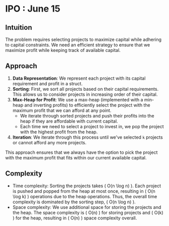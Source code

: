 # IPO : June 15

## Intuition
The problem requires selecting projects to maximize capital while adhering to capital constraints. We need an efficient strategy to ensure that we maximize profit while keeping track of available capital.

## Approach
1. **Data Representation**: We represent each project with its capital requirement and profit in a struct.
2. **Sorting**: First, we sort all projects based on their capital requirements. This allows us to consider projects in increasing order of their capital.
3. **Max-Heap for Profit**: We use a max-heap (implemented with a min-heap and inverting profits) to efficiently select the project with the maximum profit that we can afford at any point.
   - We iterate through sorted projects and push their profits into the heap if they are affordable with current capital.
   - Each time we need to select a project to invest in, we pop the project with the highest profit from the heap.
4. **Iteration**: We iterate through this process until we've selected `k` projects or cannot afford any more projects.

This approach ensures that we always have the option to pick the project with the maximum profit that fits within our current available capital.

## Complexity
- Time complexity: Sorting the projects takes \( O(n \log n) \). Each project is pushed and popped from the heap at most once, resulting in \( O(n \log k) \) operations due to the heap operations. Thus, the overall time complexity is dominated by the sorting step, \( O(n \log n) \).
- Space complexity: We use additional space for storing the projects and the heap. The space complexity is \( O(n) \) for storing projects and \( O(k) \) for the heap, resulting in \( O(n) \) space complexity overall.
